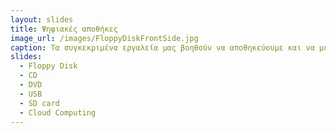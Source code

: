 ```yaml
---
layout: slides
title: Ψηφιακές αποθήκες
image_url: /images/FloppyDiskFrontSide.jpg
caption: Τα συγκεκριμένα εργαλεία μας βοηθούν να αποθηκεύουμε και να μεταφέρουμε δεδομένα και υλικό καθώς και να διαβάζονται απο άλλο χρήστη   
slides:
  - Floppy Disk
  - CD
  - DVD
  - USB
  - SD card
  - Cloud Computing
---
```

